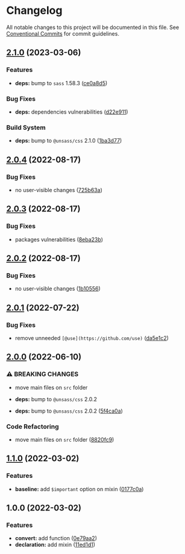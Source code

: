 # Changelog

All notable changes to this project will be documented in this file. See [Conventional Commits](https://conventionalcommits.org) for commit guidelines.

## [2.1.0](https://github.com/unsass/rem/compare/v2.0.4...v2.1.0) (2023-03-06)


### Features

* **deps:** bump to `sass` 1.58.3 ([ce0a8d5](https://github.com/unsass/rem/commit/ce0a8d5187d1887b52de471ce4970e328176f987))


### Bug Fixes

* **deps:** dependencies vulnerabilities ([d22e911](https://github.com/unsass/rem/commit/d22e911e89f6243d524e55c01dd565e58ffab24b))


### Build System

* **deps:** bump  to `@unsass/css` 2.1.0 ([1ba3d77](https://github.com/unsass/rem/commit/1ba3d77f4902761cf175b1c0d9fd31fdc8c3758b))

## [2.0.4](https://github.com/unsass/rem/compare/v2.0.3...v2.0.4) (2022-08-17)


### Bug Fixes

* no user-visible changes ([725b63a](https://github.com/unsass/rem/commit/725b63ad03e20208914c82d42f07b03116878530))

## [2.0.3](https://github.com/unsass/rem/compare/v2.0.2...v2.0.3) (2022-08-17)


### Bug Fixes

* packages vulnerabilities ([8eba23b](https://github.com/unsass/rem/commit/8eba23b0bb2d51a90d7859bbefc2a8bdcc7e5f92))

## [2.0.2](https://github.com/unsass/rem/compare/v2.0.1...v2.0.2) (2022-08-17)


### Bug Fixes

* no user-visible changes ([1b10556](https://github.com/unsass/rem/commit/1b10556570c6554c1bd16037f5ced99dafc55997))

## [2.0.1](https://github.com/unsass/rem/compare/v2.0.0...v2.0.1) (2022-07-22)


### Bug Fixes

* remove unneeded `[@use](https://github.com/use)` ([da5e1c2](https://github.com/unsass/rem/commit/da5e1c28e6cca6f8439caf247c201760360c7b79))

## [2.0.0](https://github.com/unsass/rem/compare/v1.1.0...v2.0.0) (2022-06-10)


### ⚠ BREAKING CHANGES

* move main files on `src` folder
* **deps:** bump to `@unsass/css` 2.0.2

* **deps:** bump to `@unsass/css` 2.0.2 ([5f4ca0a](https://github.com/unsass/rem/commit/5f4ca0ae098e118ba602d8c07c8da0e5d96a8b79))


### Code Refactoring

* move main files on `src` folder ([8820fc9](https://github.com/unsass/rem/commit/8820fc91560f990f703cbc58d153ba12d7d6eee1))

## [1.1.0](https://github.com/unsass/rem/compare/v1.0.0...v1.1.0) (2022-03-02)


### Features

* **baseline:** add `$important` option on mixin ([0177c0a](https://github.com/unsass/rem/commit/0177c0a57d7d569f5849875c2cc94bc7a35cc780))

## 1.0.0 (2022-03-02)


### Features

* **convert:** add function ([0e79aa2](https://github.com/unsass/rem/commit/0e79aa2918d8ddc3b944ed3f40a215ce5a8d6f3c))
* **declaration:** add mixin ([11ed1d1](https://github.com/unsass/rem/commit/11ed1d14b21164c118cfee92ec4c643bc9eddd55))
